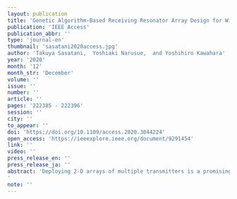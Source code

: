 ```yaml
---
layout: publication
title: 'Genetic Algorithm-Based Receiving Resonator Array Design for Wireless Power Transfer'
publication: 'IEEE Access'
publication_abbr: ''
type: 'journal-en'
thumbnail: 'sasatani2020access.jpg'
author: 'Takuya Sasatani,  Yoshiaki Narusue,  and Yoshihiro Kawahara'
year: '2020'
month: '12'
month_str: 'December'
volume: ''
issue: ''
number: ''
article: ''
pages: '222385 - 222396'
session: ''
city: ''
to_appear: ''
doi: 'https://doi.org/10.1109/access.2020.3044224'
open_access: 'https://ieeexplore.ieee.org/document/9291454'
link: ''
video: ''
press_release_en: ''
press_release_ja: ''
abstract: 'Deploying 2-D arrays of multiple transmitters is a promising approach for extending wireless power transfer (WPT) to wide surfaces. However, these arrays involve “null zones,” where the transfer efficiency drops significantly. Although this problem can be hypothetically addressed by employing a receiver array and dynamically selecting the appropriate transmitter/receiver pair, designing receiver arrays that achieve high efficiency throughout the surface remains a challenging task. In this study, we propose a genetic algorithm (GA)-based approach to designing receiver arrays free of “null zones”. The main objective is enhancing worst-case scenarios, which in contrast to improving best-case scenarios, reveals significant complexities due to the need for considering numerous possible placements. We overcome this problem by establishing a design flow that leverages the simulated transfer efficiency at numerous positions throughout the surface. Our approach increased the simulated transfer efficiency at the worst position from 3.8% to 42.6%, and we confirmed these results through measurements at the extracted points.'
note: ''
---
```

